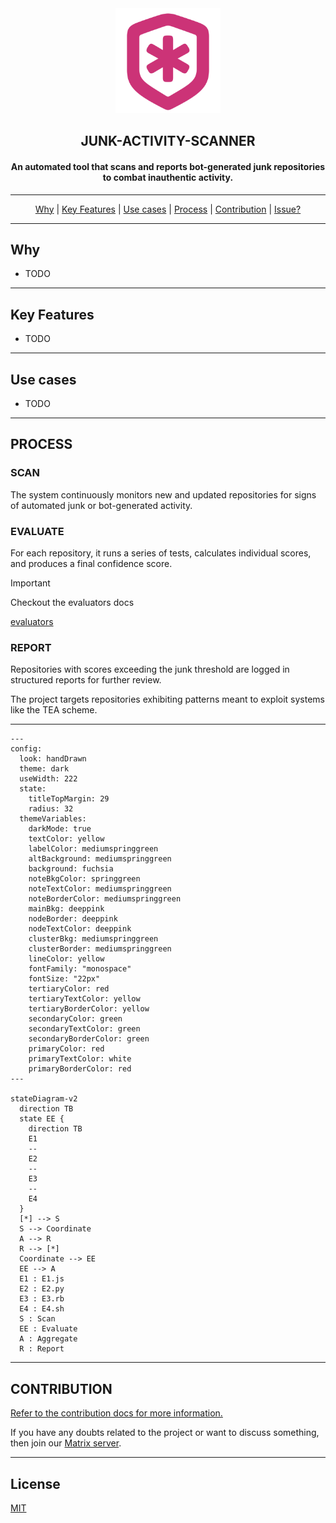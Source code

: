 <div align="center">
  <img src=".github/assets/logo.png" width="168px"/>
  <h2>JUNK-ACTIVITY-SCANNER</h2>
  <h4>An automated tool that scans and reports bot-generated junk repositories to combat inauthentic activity.</h4>
</div>

---

<div align="center">
  <a href="#why">Why</a> |
  <a href="#key-features">Key Features</a> |
  <a href="#use-cases">Use cases</a> |
  <a href="#process">Process</a> |
  <a href="#contribution">Contribution</a> |
  <a href="https://github.com/metaory/junk-activity-scanner/issues/new">Issue?</a>
</div>

---

Why
------------
- TODO

---

Key Features
------------
- TODO

---

Use cases
---------
- TODO

---

PROCESS
-------

### SCAN
The system continuously monitors new and updated repositories for signs of automated junk or bot-generated activity.

### EVALUATE
For each repository, it runs a series of tests, calculates individual scores, and produces a final confidence score.

> [!Important]
> Checkout the evaluators docs
>
> [evaluators](/evals)

### REPORT
Repositories with scores exceeding the junk threshold are logged in structured reports for further review.

The project targets repositories exhibiting patterns meant to exploit systems like the TEA scheme.

---

```mermaid
---
config:
  look: handDrawn
  theme: dark
  useWidth: 222
  state:
    titleTopMargin: 29
    radius: 32
  themeVariables:
    darkMode: true
    textColor: yellow
    labelColor: mediumspringgreen
    altBackground: mediumspringgreen
    background: fuchsia
    noteBkgColor: springgreen
    noteTextColor: mediumspringgreen
    noteBorderColor: mediumspringgreen
    mainBkg: deeppink
    nodeBorder: deeppink
    nodeTextColor: deeppink
    clusterBkg: mediumspringgreen
    clusterBorder: mediumspringgreen
    lineColor: yellow
    fontFamily: "monospace"
    fontSize: "22px"
    tertiaryColor: red
    tertiaryTextColor: yellow
    tertiaryBorderColor: yellow
    secondaryColor: green
    secondaryTextColor: green
    secondaryBorderColor: green
    primaryColor: red
    primaryTextColor: white
    primaryBorderColor: red
---

stateDiagram-v2
  direction TB
  state EE {
    direction TB
    E1
    --
    E2
    --
    E3
    --
    E4
  }
  [*] --> S
  S --> Coordinate
  A --> R
  R --> [*]
  Coordinate --> EE
  EE --> A
  E1 : E1.js
  E2 : E2.py
  E3 : E3.rb
  E4 : E4.sh
  S : Scan
  EE : Evaluate
  A : Aggregate
  R : Report
```

---

CONTRIBUTION
------------

[Refer to the contribution docs for more information.](https://github.com/metaory/junk-activity-scanner?tab=coc-ov-file)

If you have any doubts related to the project or want to discuss something, then join our [Matrix server](https://matrix.to/#/#junk:gitter.im).

---

License
-------
[MIT](LICENSE)

